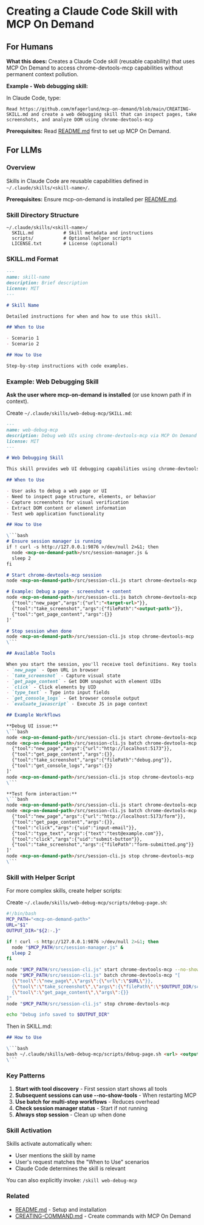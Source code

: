 # Creating a Claude Code Skill with MCP On Demand

## For Humans

**What this does:** Creates a Claude Code skill (reusable capability) that uses MCP On Demand to access chrome-devtools-mcp capabilities without permanent context pollution.

**Example - Web debugging skill:**

In Claude Code, type:

```
Read https://github.com/mfagerlund/mcp-on-demand/blob/main/CREATING-SKILL.md and create a web debugging skill that can inspect pages, take screenshots, and analyze DOM using chrome-devtools-mcp
```

**Prerequisites:** Read [README.md](README.md) first to set up MCP On Demand.

## For LLMs

### Overview

Skills in Claude Code are reusable capabilities defined in `~/.claude/skills/<skill-name>/`.

**Prerequisites:** Ensure mcp-on-demand is installed per [README.md](README.md).

### Skill Directory Structure

```
~/.claude/skills/<skill-name>/
  SKILL.md           # Skill metadata and instructions
  scripts/           # Optional helper scripts
  LICENSE.txt        # License (optional)
```

### SKILL.md Format

```markdown
---
name: skill-name
description: Brief description
license: MIT
---

# Skill Name

Detailed instructions for when and how to use this skill.

## When to Use

- Scenario 1
- Scenario 2

## How to Use

Step-by-step instructions with code examples.
```

### Example: Web Debugging Skill

**Ask the user where mcp-on-demand is installed** (or use known path if in context).

Create `~/.claude/skills/web-debug-mcp/SKILL.md`:

```markdown
---
name: web-debug-mcp
description: Debug web UIs using chrome-devtools-mcp via MCP On Demand
license: MIT
---

# Web Debugging Skill

This skill provides web UI debugging capabilities using chrome-devtools-mcp without permanent context pollution.

## When to Use

- User asks to debug a web page or UI
- Need to inspect page structure, elements, or behavior
- Capture screenshots for visual verification
- Extract DOM content or element information
- Test web application functionality

## How to Use

\```bash
# Ensure session manager is running
if ! curl -s http://127.0.0.1:9876 >/dev/null 2>&1; then
  node <mcp-on-demand-path>/src/session-manager.js &
  sleep 2
fi

# Start chrome-devtools-mcp session
node <mcp-on-demand-path>/src/session-cli.js start chrome-devtools-mcp

# Example: Debug a page - screenshot + content
node <mcp-on-demand-path>/src/session-cli.js batch chrome-devtools-mcp '[
  {"tool":"new_page","args":{"url":"<target-url>"}},
  {"tool":"take_screenshot","args":{"filePath":"<output-path>"}},
  {"tool":"get_page_content","args":{}}
]'

# Stop session when done
node <mcp-on-demand-path>/src/session-cli.js stop chrome-devtools-mcp
\```

## Available Tools

When you start the session, you'll receive tool definitions. Key tools:
- `new_page` - Open URL in browser
- `take_screenshot` - Capture visual state
- `get_page_content` - Get DOM snapshot with element UIDs
- `click` - Click elements by UID
- `type_text` - Type into input fields
- `get_console_logs` - Get browser console output
- `evaluate_javascript` - Execute JS in page context

## Example Workflows

**Debug UI issue:**
\```bash
node <mcp-on-demand-path>/src/session-cli.js start chrome-devtools-mcp
node <mcp-on-demand-path>/src/session-cli.js batch chrome-devtools-mcp '[
  {"tool":"new_page","args":{"url":"http://localhost:5173"}},
  {"tool":"get_page_content","args":{}},
  {"tool":"take_screenshot","args":{"filePath":"debug.png"}},
  {"tool":"get_console_logs","args":{}}
]'
node <mcp-on-demand-path>/src/session-cli.js stop chrome-devtools-mcp
\```

**Test form interaction:**
\```bash
node <mcp-on-demand-path>/src/session-cli.js start chrome-devtools-mcp
node <mcp-on-demand-path>/src/session-cli.js batch chrome-devtools-mcp '[
  {"tool":"new_page","args":{"url":"http://localhost:5173/form"}},
  {"tool":"get_page_content","args":{}},
  {"tool":"click","args":{"uid":"input-email"}},
  {"tool":"type_text","args":{"text":"test@example.com"}},
  {"tool":"click","args":{"uid":"submit-button"}},
  {"tool":"take_screenshot","args":{"filePath":"form-submitted.png"}}
]'
node <mcp-on-demand-path>/src/session-cli.js stop chrome-devtools-mcp
\```
```

### Skill with Helper Script

For more complex skills, create helper scripts:

Create `~/.claude/skills/web-debug-mcp/scripts/debug-page.sh`:

```bash
#!/bin/bash
MCP_PATH="<mcp-on-demand-path>"
URL="$1"
OUTPUT_DIR="${2:-.}"

if ! curl -s http://127.0.0.1:9876 >/dev/null 2>&1; then
  node "$MCP_PATH/src/session-manager.js" &
  sleep 2
fi

node "$MCP_PATH/src/session-cli.js" start chrome-devtools-mcp --no-show-tools
node "$MCP_PATH/src/session-cli.js" batch chrome-devtools-mcp "[
  {\"tool\":\"new_page\",\"args\":{\"url\":\"$URL\"}},
  {\"tool\":\"take_screenshot\",\"args\":{\"filePath\":\"$OUTPUT_DIR/screenshot.png\"}},
  {\"tool\":\"get_page_content\",\"args\":{}}
]"
node "$MCP_PATH/src/session-cli.js" stop chrome-devtools-mcp

echo "Debug info saved to $OUTPUT_DIR"
```

Then in SKILL.md:

```markdown
## How to Use

\```bash
bash ~/.claude/skills/web-debug-mcp/scripts/debug-page.sh <url> <output-dir>
\```
```

### Key Patterns

1. **Start with tool discovery** - First session start shows all tools
2. **Subsequent sessions can use --no-show-tools** - When restarting MCP
3. **Use batch for multi-step workflows** - Reduces overhead
4. **Check session manager status** - Start if not running
5. **Always stop session** - Clean up when done

### Skill Activation

Skills activate automatically when:
- User mentions the skill by name
- User's request matches the "When to Use" scenarios
- Claude Code determines the skill is relevant

You can also explicitly invoke: `/skill web-debug-mcp`

### Related

- [README.md](README.md) - Setup and installation
- [CREATING-COMMAND.md](CREATING-COMMAND.md) - Create commands with MCP On Demand
